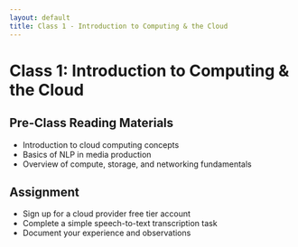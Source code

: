 ```yaml
---
layout: default
title: Class 1 - Introduction to Computing & the Cloud
---
```


# Class 1: Introduction to Computing & the Cloud

## Pre-Class Reading Materials

* Introduction to cloud computing concepts
* Basics of NLP in media production
* Overview of compute, storage, and networking fundamentals

## Assignment

* Sign up for a cloud provider free tier account
* Complete a simple speech-to-text transcription task
* Document your experience and observations 